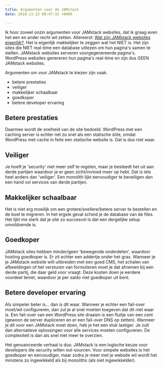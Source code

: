 ```yaml
---
title: Argumenten voor de JAMstack
date: 2018-11-22 08:47:15 +0000

---
```

Ik hoor zoveel onzin argumenten voor JAMstack websites, dat ik graag even het een en ander recht wil zetten. Allereerst: [Wat zijn JAMstack websites eigenlijk?](https://jamstack.org/ "https://jamstack.org/"). Het is eigenlijk makkelijker te zeggen wat het NIET is. Het zijn sites die NIET real-time een database uitlezen om hun pagina's samen te stellen. JAMstack websites serveren voorgegenereerde pagina's. WordPress websites genereren hun pagina's real-time en zijn dus GEEN JAMstack websites.

Argumenten om voor JAMstack te kiezen zijn vaak:

* betere prestaties
* veiliger
* makkelijker schaalbaar
* goedkoper
* betere developer ervaring

## Betere prestaties

Daarmee wordt de snelheid van de site bedoeld. WordPress met een caching server is echter net zo snel als een statische stite, omdat WordPress met cache in feite een statische website is. Dat is dus niet waar.

## Veiliger

Je hoeft je 'security' niet meer zelf te regelen, maar je besteedt het uit aan derde partijen waardoor je er geen zicht/invloed meer op hebt. Dat is iets heel anders dan 'veiliger'. Een monolith lijkt eenvoudiger te beveiligen dan een hand vol services van derde partijen.

## Makkelijker schaalbaar

Het is niet erg moeilijk om een grotere/snellere/betere server te bestellen en de boel te migreren. In het ergste geval scheid je de database van de files. Het lijkt me sterk dat je site zo succesvol is dat een dergelijke setup onvoldoende is.

## Goedkoper

JAMstack sites hebben minder/geen 'bewegende onderdelen', waardoor hosting goedkoper is. Er zit echter een addertje onder het gras. Wanneer je je JAMstack website wilt uitbreiden met een goed CMS, het schalen van afbeeldingen of het versturen van formulieren moet je dat afnemen bij een derde partij, die daar geld voor vraagt. Deze kosten doen je eerdere voordeel teniet, waardoor je per saldo niet goedkoper uit bent.

## Betere developer ervaring

Als simpeler beter is... dan is dit waar. Wanneer je echter een fail-over moet/wil configureren, dan zul je al snel moeten toegeven dat dit niet waar is. Een fail-over van een WordPress site draaien is een fluitje van een cent (gewoon de server dupliceren en er een fail-over DNS op zetten). Wanneer je dit voor een JAMstack moet doen, heb je het een stuk lastiger. Je zult dan alternatieve oplossingen voor alle services moeten configureren. De complexiteit is dan als snel niet meer te overzien.

Het genuanceerde verhaal is dus: JAMstack is een logische keuze voor developers die security willen out-sourcen. Voor simpele websites is het goedkoper en eenvoudiger, maar zodra je meer met je website wil wordt het minstens zo ingewikkeld als bij monoliths (als niet ingewikkelder).